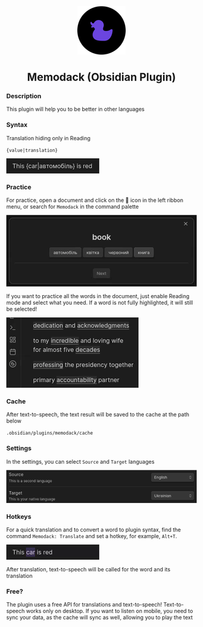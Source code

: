 <p align="center">
  <img alt="Memodack (Obsidian Plugin) Logo" src="logo.png" />
</p>

<h1 align="center">
  Memodack (Obsidian Plugin)
</h1>

### Description

This plugin will help you to be better in other languages

### Syntax

Translation hiding only in Reading

`{value|translation}`

![alt text](syntax.gif)

### Practice

For practice, open a document and click on the 🦆 icon in the left ribbon menu, or search for `Memodack` in the command palette

![alt text](practice.gif)

If you want to practice all the words in the document, just enable Reading mode and select what you need. If a word is not fully highlighted, it will still be selected!

![alt text](selection.gif)

### Cache

After text-to-speech, the text result will be saved to the cache at the path below

`.obsidian/plugins/memodack/cache`

### Settings

In the settings, you can select `Source` and `Target` languages

![alt text](settings.png)

### Hotkeys

For a quick translation and to convert a word to plugin syntax, find the command `Memodack: Translate` and set a hotkey, for example, `Alt+T`.

![alt text](translate.gif)

After translation, text-to-speech will be called for the word and its translation

### Free?

The plugin uses a free API for translations and text-to-speech! Text-to-speech works only on desktop. If you want to listen on mobile, you need to sync your data, as the cache will sync as well, allowing you to play the text
